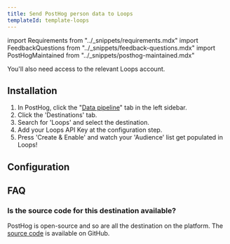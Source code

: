 ```yaml
---
title: Send PostHog person data to Loops
templateId: template-loops
---
```


import Requirements from "../_snippets/requirements.mdx"
import FeedbackQuestions from "../_snippets/feedback-questions.mdx"
import PostHogMaintained from "../_snippets/posthog-maintained.mdx"

<Requirements />

You'll also need access to the relevant Loops account.

## Installation

1. In PostHog, click the "[Data pipeline](https://us.posthog.com/pipeline/overview)" tab in the left sidebar.
2. Click the 'Destinations' tab.
3. Search for 'Loops' and select the destination.
4. Add your Loops API Key at the configuration step.
5. Press 'Create & Enable' and watch your 'Audience' list get populated in Loops!

<HideOnCDPIndex>

## Configuration

<TemplateParameters />

## FAQ

### Is the source code for this destination available?

PostHog is open-source and so are all the destination on the platform. The [source code](https://github.com/PostHog/posthog/blob/master/posthog/cdp/templates/loops/template_loops.py) is available on GitHub.

<PostHogMaintained />

<FeedbackQuestions />

</HideOnCDPIndex>